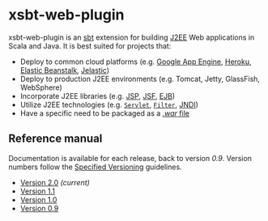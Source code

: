 # xsbt-web-plugin

xsbt-web-plugin is an [sbt](http://www.scala-sbt.org/) extension for building [J2EE](http://en.wikipedia.org/wiki/Java_Servlet) Web applications in Scala and Java.  It is best suited for projects that:

* Deploy to common cloud platforms (e.g. [Google App Engine](https://developers.google.com/appengine/), [Heroku](https://www.heroku.com/), [Elastic Beanstalk](https://console.aws.amazon.com/elasticbeanstalk/home), [Jelastic](http://jelastic.com/))
* Deploy to production J2EE environments (e.g. Tomcat, Jetty, GlassFish, WebSphere)
* Incorporate J2EE libraries (e.g. [JSP](http://en.wikipedia.org/wiki/JavaServer_Pages), [JSF](http://en.wikipedia.org/wiki/JavaServer_Faces), [EJB](http://en.wikipedia.org/wiki/Ejb))
* Utilize J2EE technologies (e.g. [`Servlet`](http://docs.oracle.com/javaee/6/api/javax/servlet/Servlet.html), [`Filter`](http://docs.oracle.com/javaee/6/api/javax/servlet/Filter.html), [JNDI](http://en.wikipedia.org/wiki/Java_Naming_and_Directory_Interface))
* Have a specific need to be packaged as a [*.war* file](https://en.wikipedia.org/wiki/WAR_%28Sun_file_format%29)

## Reference manual

Documentation is available for each release, back to version *0.9*.  Version numbers follow the [Specified Versioning](/articles/specver.html) guidelines.

* [Version 2.0](https://github.com/earldouglas/xsbt-web-plugin/blob/master/docs/2.0.md) *(current)*
* [Version 1.1](https://github.com/earldouglas/xsbt-web-plugin/blob/master/docs/1.1.md)
* [Version 1.0](https://github.com/earldouglas/xsbt-web-plugin/blob/master/docs/1.0.md)
* [Version 0.9](https://github.com/earldouglas/xsbt-web-plugin/blob/master/docs/0.9.md)

